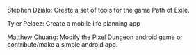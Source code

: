 Stephen Dzialo: Create a set of tools for the game Path of Exile.

Tyler Pelaez: Create a mobile life planning app

Matthew Chuang: Modify the Pixel Dungeon android game or contribute/make a simple android app.
